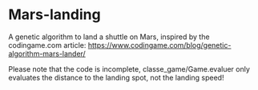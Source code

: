 # Mars-landing
A genetic algorithm to land a shuttle on Mars, inspired by the codingame.com article: https://www.codingame.com/blog/genetic-algorithm-mars-lander/ 

Please note that the code is incomplete, classe_game/Game.evaluer only evaluates the distance to the landing spot, not the landing speed!
